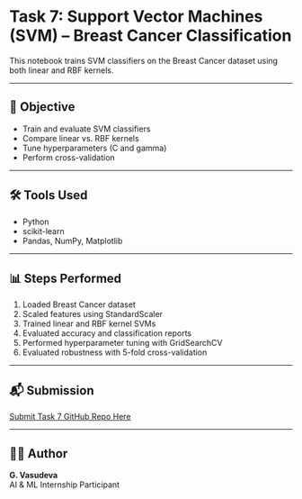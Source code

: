 # Task 7: Support Vector Machines (SVM) – Breast Cancer Classification

This notebook trains SVM classifiers on the Breast Cancer dataset using both linear and RBF kernels.

---

## 🎯 Objective

- Train and evaluate SVM classifiers
- Compare linear vs. RBF kernels
- Tune hyperparameters (C and gamma)
- Perform cross-validation

---

## 🛠 Tools Used

- Python
- scikit-learn
- Pandas, NumPy, Matplotlib

---

## 📊 Steps Performed

1. Loaded Breast Cancer dataset
2. Scaled features using StandardScaler
3. Trained linear and RBF kernel SVMs
4. Evaluated accuracy and classification reports
5. Performed hyperparameter tuning with GridSearchCV
6. Evaluated robustness with 5-fold cross-validation

---

## 📬 Submission

[Submit Task 7 GitHub Repo Here](https://forms.gle/MgoMVJsN9iEL5o7P6)

---

## 👨‍💻 Author

**G. Vasudeva**  
AI & ML Internship Participant
